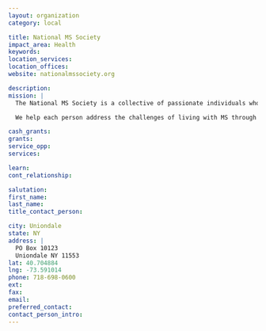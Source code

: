 ```yaml
---
layout: organization
category: local

title: National MS Society
impact_area: Health
keywords: 
location_services: 
location_offices: 
website: nationalmssociety.org

description: 
mission: |
  The National MS Society is a collective of passionate individuals who want to do something about MS now—to move together toward a world free of multiple sclerosis. MS stops people from moving. We exist to make sure it doesn't.

  We help each person address the challenges of living with MS through our 50-state network of chapters. The Society helps people affected by MS by funding cutting-edge research, driving change through advocacy, facilitating professional education, and providing programs and services that help people with MS and their families move their lives forward.

cash_grants: 
grants: 
service_opp: 
services: 

learn: 
cont_relationship: 

salutation: 
first_name: 
last_name: 
title_contact_person: 

city: Uniondale
state: NY
address: |
  PO Box 10123  
  Uniondale NY 11553
lat: 40.704884
lng: -73.591014
phone: 718-698-0600
ext: 
fax: 
email: 
preferred_contact: 
contact_person_intro: 
---
```

